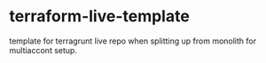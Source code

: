 # terraform-live-template
template for terragrunt live repo when splitting up from monolith for multiaccont setup.
